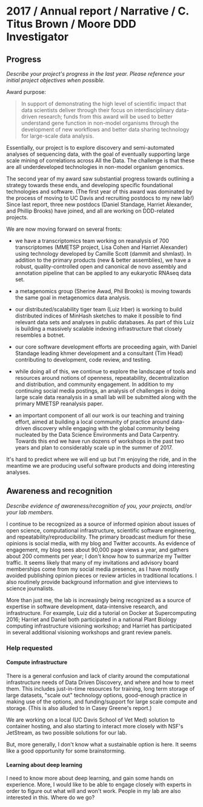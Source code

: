 # 2017 / Annual report / Narrative / C. Titus Brown / Moore DDD Investigator

## Progress

*Describe your project's progress in the last year. Please reference your initial project objectives when possible.*

Award purpose:

>In support of demonstrating the high level of scientific impact
>that data scientists deliver through their focus on
>interdisciplinary data-driven research; funds from this award will
>be used to better understand gene function in non-model organisms
>through the development of new workflows and better data sharing
>technology for large-scale data analysis.

Essentially, our project is to explore discovery and semi-automated
analyses of sequencing data, with the goal of eventually supporting
large scale mining of correlations across All the Data. The challenge
is that these are all underdeveloped technologies in non-model
organism genomics.

The second year of my award saw substantial progress towards
outlining a strategy towards these ends, and developing specific
foundational technologies and software.  (The first year of this award
was dominated by the process of moving to UC Davis and recruiting
postdocs to my new lab!)  Since last report, three new postdocs
(Daniel Standage, Harriet Alexander, and Phillip Brooks) have joined,
and all are working on DDD-related projects.

We are now moving forward on several fronts:

* we have a transcriptomics team working on reanalysis of 700
  transcriptomes (MMETSP project, Lisa Cohen and Harriet Alexander)
  using technology developed by Camille Scott (dammit and shmlast).
  In addition to the primary products (new & better assemblies), we
  have a robust, quality-controlled open and canonical de novo
  assembly and annotation pipeline that can be applied to any
  eukaryotic RNAseq data set.

* a metagenomics group (Sherine Awad, Phil Brooks) is moving towards
  the same goal in metagenomics data analysis.
  
* our distributed/scalability tiger team (Luiz Irber) is working to
  build distributed indices of MinHash sketches to make it possible to
  find relevant data sets and analyses in public databases.  As part
  of this Luiz is building a massively scalable indexing
  infrastructure that closely resembles a botnet.
  
* our core software development efforts are proceeding again, with
  Daniel Standage leading khmer development and a consultant (Tim Head)
  contributing to development, code review, and testing.

* while doing all of this, we continue to explore the landscape of
  tools and resources around notions of openness, repeatability,
  decentralization and distribution, and community engagement.  In
  addition to my continuing social media postings, an analysis of
  challenges in doing large scale data reanalysis in a small lab
  will be submitted along with the primary MMETSP reanalysis
  paper.

* an important component of all our work is our teaching and training
  effort, aimed at building a local community of practice around
  data-driven discovery while engaging with the global community being
  nucleated by the Data Science Environments and Data Carpentry.
  Towards this end we have run dozens of workshops in the past two
  years and plan to considerably scale up in the summer of 2017.
  
It's hard to predict where we will end up but I'm enjoying the ride,
and in the meantime we are producing useful software products and
doing interesting analyses.

## Awareness and recognition

*Describe evidence of awareness/recognition of you, your projects, and/or your lab members.*

I continue to be recognized as a source of informed opinion about
issues of open science, computational infrastructure, scientific
software engineering, and repeatability/reproducibility.  The primary
broadcast medium for these opinions is social media, with my blog and
Twitter accounts.  As evidence of engagement, my blog sees about
90,000 page views a year, and gathers about 200 comments per year;
I don't know how to summarize my Twitter traffic.  It seems likely
that many of my invitations and advisory board memberships come from
my social media presence, as I have mostly avoided publishing opinion
pieces or review articles in traditional locations.  I also routinely
provide background information and give interviews to science
journalists.

More than just me, the lab is increasingly being recognized as a
source of expertise in software development, data-intensive research,
and infrastructure.  For example, Luiz did a tutorial on Docker at
Supercomputing 2016; Harriet and Daniel both participated in a
national Plant Biology computing infrastructure visioning workshop;
and Harriet has participated in several additional visioning workshops
and grant review panels.

### Help requested

#### Compute infrastructure

There is a general confusion and lack of clarity around the
computational infrastructure needs of Data Driven Discovery, and where
and how to meet them.  This includes just-in-time resources for
training, long term storage of large datasets, "scale out" technology
options, good-enough practice in making use of the options, and
funding/support for large scale compute and storage.  (This is also
alluded to in Casey Greene's report.)  

We are working on a local (UC Davis School of Vet Med) solution to
container hosting, and also starting to interact more closely with
NSF's JetStream, as two possible solutions for our lab.

But, more generally, I don't know what a sustainable option is here.
It seems like a good opportunity for some brainstorming.

#### Learning about deep learning

I need to know more about deep learning, and gain some hands on
experience.  More, I would like to be able to engage closely with
experts in order to figure out what will and won't work. People in my
lab are also interested in this. Where do we go?

